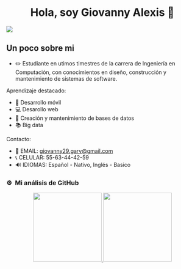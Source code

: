 <div align="center">
  <h1 align="center">Hola, soy Giovanny Alexis 👋</h1>
</div>
<img src="https://user-images.githubusercontent.com/72325257/231974182-fc3ef7ba-f199-474d-af21-9cec513297b8.png">

## Un poco sobre mi

- ✏️ Estudiante en utimos timestres de la carrera de Ingeniería en Computación, con conocimientos en diseño, construcción y mantenimiento de sistemas de software.

Aprendizaje destacado:
- 📱 Desarrollo móvil
- 💻 Desarollo web
- 💾 Creación y mantenimiento de bases de datos
- 📚 Big data

Contacto:
- 📩 EMAIL: giovanny29.garv@gmail.com
- 📞 CELULAR: 55-63-44-42-59
- 🔊 IDIOMAS: Español - Nativo, Inglés - Basico

### ⚙️ &nbsp;Mi análisis de GitHub

<p align="center">
  <a href="https://github.com/AlexisReyes">
    <img height="180em" src="https://github-readme-stats-eight-theta.vercel.app/api?username=AlexisReyes98&show_icons=true&theme=algolia&include_all_commits=true&count_private=true"/>
    <img height="180em" src="https://github-readme-stats-eight-theta.vercel.app/api/top-langs/?username=AlexisReyes98&layout=compact&langs_count=8&theme=algolia"/>
  </a>
</p>
